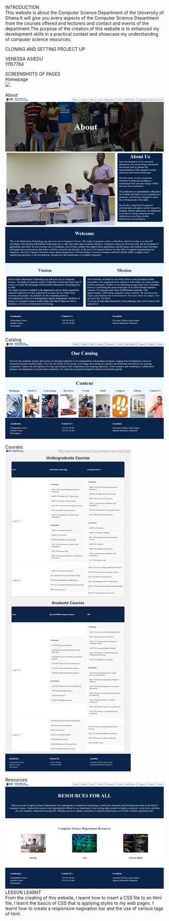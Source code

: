 INTRODUCTION <br>
This website is about the Computer Science Department of the University of Ghana.It will give you every aspects of the Computer Science Department from the courses offered and lecturers and contact and events of the department.The purpose of the creation of this website is to enhanced my development skills in a practical context and showcase my understanding of computer science resources.

CLONING AND SETTING PROJECT UP<br>

VENESSA ASIEDU<br>
11157784

SCREENSHOTS OF PAGES <br>
Homepage<br>
<img src="CSD/CS-Department home.png"> <br>

About<br>
<img src="CSD/CS-department about.png"> <br>

Catalog<br>
<img src="CSD/CS-department catalog.png"> <br>

Courses<br>
<img src="CSD/CS-Department courses.png"> <br>

Resources<br>
<img src="CSD/CS-Department resources.png"> <br>
LESSON LEARNT<br>
From the creating of this website, I learnt how to insert a CSS file to an html file, I learnt the bascis of CSS that is applying styles to my web pages. I learnt how to create a responsive nagivation bar and the use of various tags of html.
